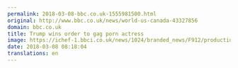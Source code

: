 ```yaml
---
permalink: 2018-03-08-bbc.co.uk-1555981500.html
original: http://www.bbc.co.uk/news/world-us-canada-43327856
domain: bbc.co.uk
title: Trump wins order to gag porn actress
image: https://ichef-1.bbci.co.uk/news/1024/branded_news/F912/production/_100326736_gettyimages-911220246-1.jpg
date: 2018-03-08 08:18:04
translations: en
---
```



